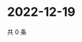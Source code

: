 # 2022-12-19

共 0 条

<!-- BEGIN WEIBO -->
<!-- 最后更新时间 Mon Dec 19 2022 22:00:49 GMT+0800 (China Standard Time) -->

<!-- END WEIBO -->
